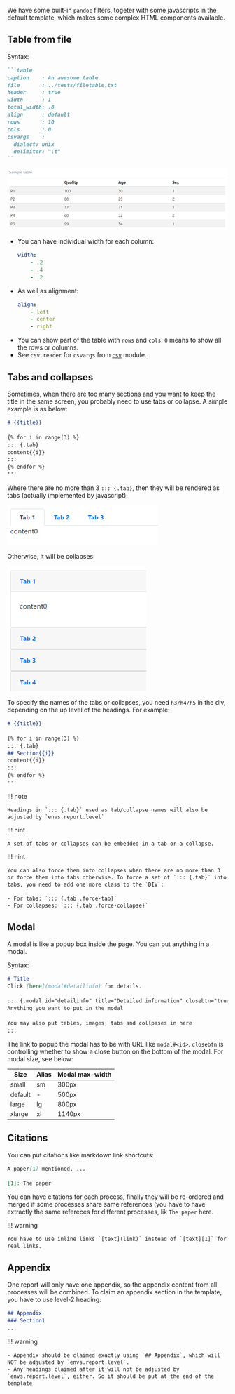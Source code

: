 We have some built-in `pandoc` filters, togeter with some javascripts in the default template, which makes some complex HTML components available.

## Table from file

Syntax:

````markdown
```table
caption    : An awesome table
file       : ../tests/filetable.txt
header     : true
width      : 1
total_width: .8
align      : default
rows       : 10
cols       : 0
csvargs    :
  dialect: unix
  delimiter: "\t"
```
````

![filetable](./filetable.png)

- You can have individual width for each column:
	```yaml
	width:
		- .2
		- .4
		- .2
	```
- As well as alignment:
	```yaml
	align:
		- left
		- center
		- right
	```
- You can show part of the table with `rows` and `cols`. `0` means to show all the rows or columns.
- See `csv.reader` for `csvargs` from [`csv`](https://docs.python.org/3/library/csv.html) module.

## Tabs and collapses

Sometimes, when there are too many sections and you want to keep the title in the same screen, you probably need to use tabs or collapse. A simple example is as below:

```markdown
# {{title}}

{% for i in range(3) %}
::: {.tab}
content{{i}}
:::
{% endfor %}
'''
```

Where there are no more than 3 `::: {.tab}`, then they will be rendered as tabs (actually implemented by javascript):

![tabs](./tabs.png)

Otherwise, it will be collapses:

![collapses](./collapses.png)

To specify the names of the tabs or collapses, you need `h3/h4/h5` in the div, depending on the up level of the headings. For example:
```markdown
# {{title}}

{% for i in range(3) %}
::: {.tab}
## Section{{i}}
content{{i}}
:::
{% endfor %}
'''
```

!!! note

	Headings in `::: {.tab}` used as tab/collapse names will also be adjusted by `envs.report.level`

!!! hint

	A set of tabs or collapses can be embedded in a tab or a collapse.

!!! hint

	You can also force them into collapses when there are no more than 3 or force them into tabs otherwise. To force a set of `::: {.tab}` into tabs, you need to add one more class to the `DIV`:

	- For tabs: `::: {.tab .force-tab}`
	- For collapses: `::: {.tab .force-collapse}`

## Modal

A modal is like a popup box inside the page. You can put anything in a modal.

Syntax:

```markdown
# Title
Click [here](modal#detailinfo) for details.

::: {.modal id="detailinfo" title="Detailed information" closebtn="true" size="xlarge"}
Anything you want to put in the modal

You may also put tables, images, tabs and collpases in here
:::
```

The link to popup the modal has to be with URL like `modal#<id>`. `closebtn` is controlling whether to show a close button on the bottom of the modal. For modal size, see below:

|Size|Alias|Modal max-width|
|-|-|-|
|small|sm|300px|
|default|-|500px|
|large|lg|800px|
|xlarge|xl|1140px|

## Citations

You can put citations like markdown link shortcuts:
```markdown
A paper[1] mentioned, ...

[1]: The paper
```

You can have citations for each process, finally they will be re-ordered and merged if some processes share same references (you have to have extractly the same refereces for different processes, lik `The paper` here.

!!! warning

	You have to use inline links `[text](link)` instead of `[text][1]` for real links.

## Appendix

One report will only have one appendix, so the appendix content from all processes will be combined. To claim an appendix section in the template, you have to use level-2 heading:
```markdown
## Appendix
### Section1
...
```

!!! warning

	- Appendix should be claimed exactly using `## Appendix`, which will NOT be adjusted by `envs.report.level`.
	- Any headings claimed after it will not be adjusted by `envs.report.level`, either. So it should be put at the end of the template

